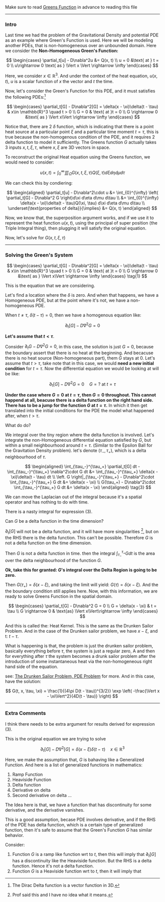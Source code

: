 Make sure to read [Greens Function](Greens%20Function.md) in advance to reading this file 

---
### **Intro**

Last time we had the problem of the Gravitational Density and potential PDE as an example where Green's Function is used. Here we will be modeling another PDEs, that is non-homogeneous over an unbounded domain. Here we consider the **Non-Homogeneous Green's Function:**

$$
\begin{cases}
    \partial_t[u] - D\nabla^2u &= Q(x, t)
    \\
    u = 0 &\text{ at } t = 0
    \\
    u\rightarrow 0 \text{ as } \Vert x \Vert \rightarrow \infty
\end{cases}
$$
 
Here, we consider $x\in \mathbb{R}^3$. And under the context of the heat equation, $u(x,t)$, $u$ is a scalar function of $x$ the vector and $t$ the time. 

Now, let's consider the Green's Function for this PDE, and it must satisfies the following PDEs:[^1] 

$$
\begin{cases}
    \partial_t[G] - D\nabla^2[G] = \delta(x - \xi)\delta(t - \tau) & x\in \mathbb{R}^3 \quad t > 0
    \\
    G = 0 & \text{ at }t = 0
    \\
    G \rightarrow 0 &\text{ as } \Vert x\Vert \rightarrow \infty
\end{cases}
$$

Notice that, there are 2 $\delta$ function, which is indicating that there is a point heat source at a particular point $\xi$ and a particular time moment $t = \tau$, this is true because the non-homogenous condition of the PDE, and it requires 2 delta function to model it sufficiently.  The Greens function $G$ actually takes 3 inputs $x, t, \xi, \tau$, where $x, \xi$ are 3D vectors in space. 

To reconstruct the original Heat equation using the Greens function, we would need to consider: 

$$
u(x, t) = \int_{0}^{\infty} 
    \iiint_{\Omega}
        G(x, t, \xi, \tau)Q(\xi, \tau)d\xi d\eta d\mu 
d\tau
$$

We can check this by condiering: 

$$
\begin{aligned}
    \partial_t[u] - D\nabla^2\cdot u &= \int_{0}^{\infty} 
        \left(
            \partial_t[G] - D\nabla^2 G
        \right)d\xi d\eta d\mu
    d\tau
    \\
    &= \int_{0}^{\infty} 
        \delta(x - \xi)\delta(t - \tau)Q(\xi, \tau)
        d\xi d\eta d\mu
    d\tau
    \\
    \underset{\text{properties of delta}}{\implies}
    &= Q(x, t)
\end{aligned}
$$

Now, we know that, the superposition argument works, and if we use it to represent the heat function $u(x, t)$, using the principal of super position (the Triple Integral thing), then plugging it will satisfy the original equation. 

Now, let's solve for $G(x, t, \xi, \tau)$ 


---
### **Solving the Green's System**


$$
\begin{cases}
    \partial_t[G] - D\nabla^2[G] = \delta(x - \xi)\delta(t - \tau) & x\in \mathbb{R}^3 \quad t > 0
    \\
    G = 0 & \text{ at }t = 0
    \\
    G \rightarrow 0 &\text{ as } \Vert x\Vert \rightarrow \infty
\end{cases}
\tag{1}
$$

This is the equation that we are considering. 

Let's find a location where the $\delta$ is zero. And when that happens, we have a Homogeneous PDE, but at the point where it's not, we have a non-homogeneous PDE. 

When $t\ne \tau$, $\delta(t - \tau) = 0$, then we have a homogenous equation like: 

$$
\partial_t[G] - D\nabla^2G = 0
\tag{2}
$$

**Let's assume that $t < \tau$**. 

Consider $\partial_tG - D\nabla^2G = 0$, in this case, the solution is just $G = 0$, because the boundary assert that there is no heat at the beginning. And becacuse there is no heat source (Non-homogeneous part), them $G$ stays at $0$. Let's assume that $t > \tau$, take note that in this case, we would **need a new initial condition** for $t = \tau$. Now the differential equation we would be looking at will be like: 

$$
\partial_t[G] - D\nabla^2 G = 0 \quad G = ? \text{ at } t= \tau
$$

**Under the case where $G = 0$ at $t = \tau$, then $G = 0$ throughout. This cannot happend at all, beacuse there is a delta function on the right hand side. There has to be a jump for the function $G$ at $t = \tau$.** In which it then get translated into the initial conditions for the PDE the model what happened after, when $t > \tau$. 

What do do? 

We integral over the tiny region where the delta function is involved. Let's integrate the non-Homogeneous differential equation satisfied by $G$, but within a small neighbourhood around $t = \tau$. (Similar to the Epsilon Ball for the Gravitation Density problem). let's denote $(\tau_-, \tau_+)$, which is a delta neighbourhood of $\tau$. 

$$
\begin{aligned}
    \int_{\tau_-}^{\tau_+} 
        \partial_t[G]
    dt - \int_{\tau_-}^{\tau_+} 
        \nabla^2\cdot G
    dt &= \int_{\tau_-}^{\tau_+} 
        \delta(x - \xi)\delta(t - \tau)
    dt
    \\
    \left.
        G
    \right|_{\tau_-}^{\tau_+} - 
    D\nabla^2\cdot \int_{\tau_-}^{\tau_+}
        G
    dt &= \delta(x - \xi)
    \\
    G(\tau_+) -
    D\nabla^2\cdot \int_{\tau_-}^{\tau_+} 
        G
    dt &= \delta(x - \xi)
\end{aligned}
\tag{3}
$$

We can move the Laplacian out of the integral because it's a spatial operator and has nothing to do with time. 

There is a nasty integral for expression (3).

Can $G$ be a delta function in the time dimension? 

$\partial_t[G]$ will not be a delta function, and it will have more singularities [^2], but on the RHS there is the delta function. This can't be possible. Therefore $G$ is not a delta function on the time dimension. 

Then $G$ is not a delta function in time. then the integral $\int_{\tau_-}^{\tau_+}Gdt$ is the area over the delta neighbourhood of the function $G$. 

**Ok, take this for granted: $G$'s integral over the Delta Region is going to be zero.**

Then $G(\tau_+) = \delta(x - \xi)$, and taking the limit will yield: $G(\tau) = \delta(x - \xi)$. And the the boundary condition still applies here. Now, with this information, we are ready to solve Greens Function in the spatial domain. 

$$
\begin{cases}
    \partial_t[G] - D\nabla^2 G = 0
    \\
    G = \delta(x - \xi) & t = \tau
    \\
    G \rightarrow 0  & \text{as} \Vert x\Vert\rightarrow \infty
\end{cases}
$$

And this is called the: Heat Kernel. This is the same as the Drunken Sailor Problem. And in the case of the Drunken sailor problem, we have $x - \xi$, and t: $t - \tau$. 

What is happening is that, the problem is just the drunken sailor problem, basically everything before $\tau$, the system is just a regular zero, A and then for everything after $\tau$ the system becomes a drunk sailor problem after the introduction of some instantaneous heat via the non-homogeneous right hand side of the equation. 

see: [The Drunken Sailor Problem, PDE Problem](The%20Drunken%20Sailor%20Problem,%20PDE%20Problem.md) for more. And in this case, have the solution: 

$$
G(t, x, \tau, \xi) = \frac{1}{(4\pi D(t - \tau))^{3/2}} \exp \left(
    -\frac{\Vert x - \xi\Vert^2}{4D(t - \tau)}
\right)
$$


---
### **Extra Comments**

I think there needs to be extra argument for results derived for expression (3). 

This is the original equation we are trying to solve

$$
\partial_t[G] - D\nabla^2[G] = \delta(x - \xi)\delta(t - \tau) \quad x\in \mathbb{R}^3
$$

Here, we make the assumption that, $G$ is bahaving like a Generalized Function. And here is a list of generalized functions in mathematics: 

1. Ramp Function 
2. Heaviside Function 
3. Delta function 
4. Derivative on delta
5. Second derivative on delta ... 

The Idea here is that, we have a function that has discontinuity for some derivative, and the derivative vanishes. 

This is a good assumption, becase PDE involves derivative, and if the RHS of the PDE has delta function, which is a certain type of generalized function, then it's safe to assume that the Green's Function $G$ has similar behavior. 

Consider: 

1. Function $G$ is a ramp like function wrt to $t$, then this will imply that $\partial_t[G]$ has a discontinuity like the Heaviside function. But the RHS is a delta function. Hence it's not a delta function. 
2. Function $G$ is a Heaviside function wrt to $t$, then it will imply that 



[^1]: The Dirac Delta function is a vector function in 3D. 
[^2]: Prof said this and I have no idea what it means. 